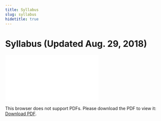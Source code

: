 ```yaml
---
title: Syllabus
slug: syllabus
hidetitle: true
---
```


# Syllabus (Updated Aug. 29, 2018)

<object data="/syllabus/syllabus.pdf" type="application/pdf" width="750px" height="600px">
    <embed src="/syllabus/syllabus.pdf" type="application/pdf">
        <p>This browser does not support PDFs. Please download the PDF to view it: <a href="/syllabus/syllabus.pdf">Download PDF</a>.</p>
    </embed>
</object>
